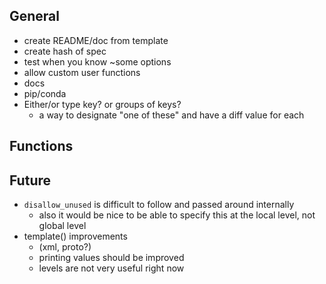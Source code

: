 General
-------
- create README/doc from template
- create hash of spec
- test when you know ~some options
- allow custom user functions
- docs
- pip/conda
- Either/or type key? or groups of keys?
    - a way to designate "one of these" and have a diff value for each

Functions
---------


Future
------
- `disallow_unused` is difficult to follow and passed around internally
    - also it would be nice to be able to specify this at the local level, not
      global level
- template() improvements
    - (xml, proto?)
    - printing values should be improved
    - levels are not very useful right now